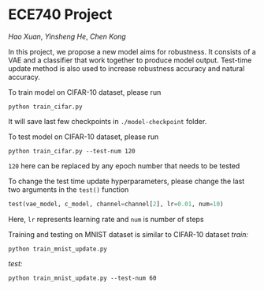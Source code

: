 # ECE740 Project

*Hao Xuan*, *Yinsheng He*, *Chen Kong*

In this project, we propose a new model aims for robustness.
It consists of a VAE and a classifier that work together to produce
model output. Test-time update method is also used to increase robustness
accuracy and natural accuracy.

To train model on CIFAR-10 dataset, please run
```
python train_cifar.py
```
It will save last few checkpoints in `./model-checkpoint` folder.

To test model on CIFAR-10 dataset, please run
```
python train_cifar.py --test-num 120
```
`120` here can be replaced by any epoch number that needs to be tested

To change the test time update hyperparameters, please change the last two
arguments in the `test()` function
```python
test(vae_model, c_model, channel=channel[2], lr=0.01, num=10)
```
Here, `lr` represents learning rate and `num` is number of steps

Training and testing on MNIST dataset is similar to CIFAR-10 dataset
*train:*
```
python train_mnist_update.py
```
*test:*
```
python train_mnist_update.py --test-num 60
```
